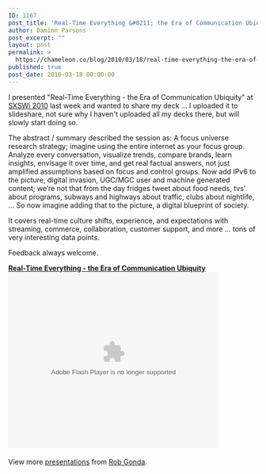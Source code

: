 ```yaml
---
ID: 1167
post_title: 'Real-Time Everything &#8211; the Era of Communication Ubiquity'
author: Damion Parsons
post_excerpt: ""
layout: post
permalink: >
  https://chameleon.co/blog/2010/03/18/real-time-everything-the-era-of-communication-ubiquity/
published: true
post_date: 2010-03-18 00:00:00
---
```

I presented "Real-Time Everything - the Era of Communication Ubiquity" at <a title="Real-Time Everything: The Era of Communication Ubiquity" href="https://my.sxsw.com/events/event/642" target="_blank" rel="noopener noreferrer">SXSWi 2010</a> last week and wanted to share my deck ... I uploaded it to slideshare, not sure why I haven't uploaded all my decks there, but will slowly start doing so.

The abstract / summary described the session as: A focus universe research strategy; imagine using the entire internet as your focus group. Analyze every conversation, visualize trends, compare brands, learn insights, envisage it over time, and get real factual answers, not just amplified assumptions based on focus and control groups. Now add IPv6 to the picture, digital invasion, UGC/MGC user and machine generated content; we’re not that from the day fridges tweet about food needs, tvs’ about programs, subways and highways about traffic, clubs about nightlife, ... So now imagine adding that to the picture, a digital blueprint of society.

It covers real-time culture shifts, experience, and expectations with streaming, commerce, collaboration, customer support, and more ... tons of very interesting data points.

Feedback always welcome.
<div id="__ss_3456345" style="width: 425px;">

<strong><a title="Real-Time Everything - the Era of Communication Ubiquity" href="https://www.slideshare.net/RobGonda/realtime-everything-the-era-of-communication-ubiquity">Real-Time Everything - the Era of Communication Ubiquity</a></strong><object width="425" height="355" classid="clsid:d27cdb6e-ae6d-11cf-96b8-444553540000" codebase="https://download.macromedia.com/pub/shockwave/cabs/flash/swflash.cab#version=6,0,40,0"><param name="allowFullScreen" value="true" /><param name="allowScriptAccess" value="always" /><param name="src" value="https://static.slidesharecdn.com/swf/ssplayer2.swf?doc=sxsw-real-timeeverything-theeraofcommunicationubiquity-robgonda-sapientnitro-100317095321-phpapp02&amp;rel=0&amp;stripped_title=realtime-everything-the-era-of-communication-ubiquity" /><param name="allowfullscreen" value="true" /><embed type="application/x-shockwave-flash" width="425" height="355" src="https://static.slidesharecdn.com/swf/ssplayer2.swf?doc=sxsw-real-timeeverything-theeraofcommunicationubiquity-robgonda-sapientnitro-100317095321-phpapp02&amp;rel=0&amp;stripped_title=realtime-everything-the-era-of-communication-ubiquity" allowscriptaccess="always" allowfullscreen="allowfullscreen" /></object>
<div style="padding: 5px 0 12px;">View more <a href="https://www.slideshare.net/">presentations</a> from <a href="https://www.slideshare.net/RobGonda">Rob Gonda</a>.</div>
</div>